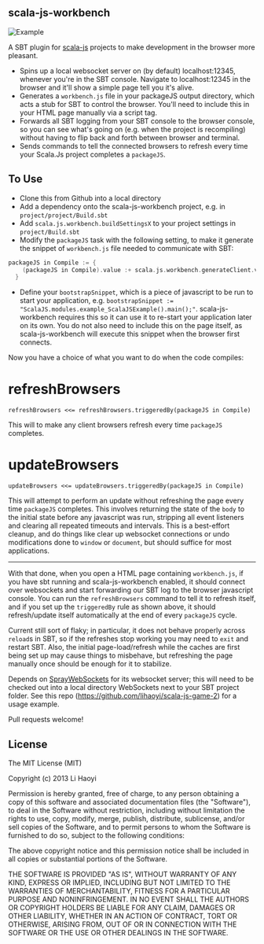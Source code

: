 scala-js-workbench
-----------------

![Example](https://github.com/lihaoyi/scala-js-workbench/blob/master/Example.png?raw=true)

A SBT plugin for [scala-js](https://github.com/lampepfl/scala-js) projects to make development in the browser more pleasant.

- Spins up a local websocket server on (by default) localhost:12345, whenever you're in the SBT console. Navigate to localhost:12345 in the browser and it'll show a simple page tell you it's alive.
- Generates a `workbench.js` file in your packageJS output directory, which acts a stub for SBT to control the browser. You'll need to include this in your HTML page manually via a script tag.
- Forwards all SBT logging from your SBT console to the browser console, so you can see what's going on (e.g. when the project is recompiling) without having to flip back and forth between browser and terminal.
- Sends commands to tell the connected browsers to refresh every time your Scala.Js project completes a `packageJS`.

To Use
------

- Clone this from Github into a local directory
- Add a dependency onto the scala-js-workbench project, e.g. in `project/project/Build.sbt`
- Add `scala.js.workbench.buildSettingsX` to your project settings in `project/Build.sbt`
- Modify the `packageJS` task with the following setting, to make it generate the snippet of `workbench.js` file needed to communicate with SBT:

```scala
packageJS in Compile := {
    (packageJS in Compile).value :+ scala.js.workbench.generateClient.value
  }
```

- Define your `bootstrapSnippet`, which is a piece of javascript to be run to start your application, e.g. `bootstrapSnippet := "ScalaJS.modules.example_ScalaJSExample().main();"`. scala-js-workbench requires this so it can use it to re-start your application later on its own. You do not also need to include this on the page itself, as scala-js-workbench will execute this snippet when the browser first connects.

Now you have a choice of what you want to do when the code compiles:

refreshBrowsers
===============
`refreshBrowsers <<= refreshBrowsers.triggeredBy(packageJS in Compile)`

This will to make any client browsers refresh every time `packageJS` completes.

updateBrowsers
==============
`updateBrowsers <<= updateBrowsers.triggeredBy(packageJS in Compile)`

This will attempt to perform an update without refreshing the page every time `packageJS` completes. This involves returning the state of the `body` to the initial state before any javascript was run, stripping all event listeners and clearing all repeated timeouts and intervals. This is a best-effort cleanup, and do things like clear up websocket connections or undo modifications done to `window` or `document`, but should suffice for most applications.

-------

With that done, when you open a HTML page containing `workbench.js`, if you have sbt running and scala-js-workbench enabled, it should connect over websockets and start forwarding our SBT log to the browser javascript console. You can run the `refreshBrowsers` command to tell it to refresh itself, and if you set up the `triggeredBy` rule as shown above, it should refresh/update itself automatically at the end of every `packageJS` cycle.

Current still sort of flaky; in particular, it does not behave properly across `reload`s in SBT, so if the refreshes stop working you may need to `exit` and restart SBT. Also, the initial page-load/refresh while the caches are first being set up may cause things to misbehave, but refreshing the page manually once should be enough for it to stabilize.

Depends on [SprayWebSockets](https://github.com/lihaoyi/SprayWebSockets) for its websocket server; this will need to be checked out into a local directory WebSockets next to your SBT project folder. See this repo (https://github.com/lihaoyi/scala-js-game-2) for a usage example.

Pull requests welcome!

License
-------
The MIT License (MIT)

Copyright (c) 2013 Li Haoyi

Permission is hereby granted, free of charge, to any person obtaining a copy
of this software and associated documentation files (the "Software"), to deal
in the Software without restriction, including without limitation the rights
to use, copy, modify, merge, publish, distribute, sublicense, and/or sell
copies of the Software, and to permit persons to whom the Software is
furnished to do so, subject to the following conditions:

The above copyright notice and this permission notice shall be included in
all copies or substantial portions of the Software.

THE SOFTWARE IS PROVIDED "AS IS", WITHOUT WARRANTY OF ANY KIND, EXPRESS OR
IMPLIED, INCLUDING BUT NOT LIMITED TO THE WARRANTIES OF MERCHANTABILITY,
FITNESS FOR A PARTICULAR PURPOSE AND NONINFRINGEMENT. IN NO EVENT SHALL THE
AUTHORS OR COPYRIGHT HOLDERS BE LIABLE FOR ANY CLAIM, DAMAGES OR OTHER
LIABILITY, WHETHER IN AN ACTION OF CONTRACT, TORT OR OTHERWISE, ARISING FROM,
OUT OF OR IN CONNECTION WITH THE SOFTWARE OR THE USE OR OTHER DEALINGS IN
THE SOFTWARE.
